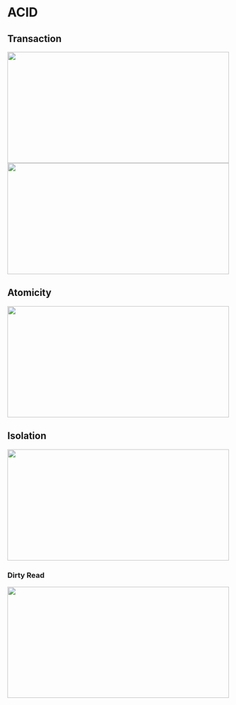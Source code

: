# ACID

## Transaction

<img src="https://user-images.githubusercontent.com/7610065/169667163-757de309-7959-4e21-85d4-0158bd574c41.png" width="500" height="250">

<img src="https://user-images.githubusercontent.com/7610065/169667206-6fe48e00-f924-4da0-9ce1-226fee7d6fa7.png" width="500" height="250">

## Atomicity

<img src="https://user-images.githubusercontent.com/7610065/169667467-83e78beb-4894-4647-b720-6c79e232f244.png" width="500" height="250">

## Isolation

<img src="https://user-images.githubusercontent.com/7610065/169667467-83e78beb-4894-4647-b720-6c79e232f244.png" width="500" height="250">

### Dirty Read

<img src="https://user-images.githubusercontent.com/7610065/169685097-c91c2c21-5e49-4326-8908-eaabc2492162.png" width="500" height="250">
